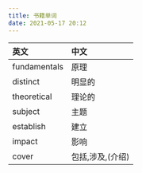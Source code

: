 ```yaml
---
title: 书籍单词
date: 2021-05-17 20:12
---
```

| 英文 | 中文 |
:--- | :--- 
fundamentals | 原理
distinct | 明显的
theoretical | 理论的
subject | 主题
establish | 建立
impact | 影响
cover | 包括,涉及,(介绍)








